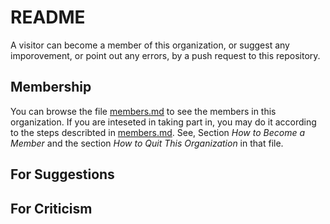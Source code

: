 # README

A visitor can become a member of this organization, or suggest any imporovement,
or point out any errors, by a push request to this repository.

## Membership

You can browse the file [members.md](members.md) to see the members in this
organization.  If you are inteseted in taking part in, you may do it according
to the steps describted in [members.md](members.md).  See, Section
*How to Become a Member* and the section *How to Quit This Organization* in that file.

## For Suggestions

## For Criticism
